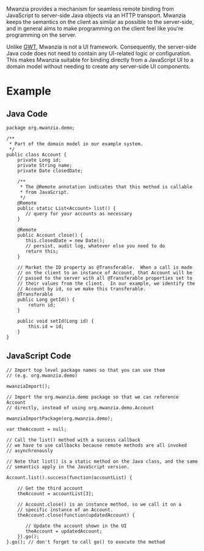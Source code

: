 Mwanzia provides a mechanism for seamless remote binding from JavaScript to
server-side Java objects via an HTTP transport. Mwanzia keeps the semantics
on the client as similar as possible to the server-side, and in general aims
to make programming on the client feel like you're programming on the server.

Unlike [GWT](http://code.google.com/webtoolkit/), Mwanzia is not a
UI framework. Consequently, the server-side Java code does not need to
contain any UI-related logic or configuration. This makes Mwanzia suitable
for binding directly from a JavaScript UI to a domain model without needing
to create any server-side UI components.

Example
=======

Java Code
---------

    package org.mwanzia.demo;
        
    /**
     * Part of the domain model in our example system.
     */
    public class Account {
        private Long id;
        private String name;
        private Date closedDate;
        
        /**
         * The @Remote annotation indicates that this method is callable
         * from JavaScript.
         */
        @Remote
        public static List<Account> list() {
           // query for your accounts as necessary
        }
        
        @Remote
        public Account close() {
           this.closedDate = new Date();
           // persist, audit log, whatever else you need to do
           return this;
        }
        
        // Market the ID property as @Transferable.  When a call is made
        // on the client to an instance of Account, that Account will be
        // passed to the server with all @Transferable properties set to
        // their values from the client.  In our example, we identify the
        // Account by id, so we make this transferable. 
        @Transferable
        public Long getId() {
            return id;
        }
        
        public void setId(Long id) {
            this.id = id;
        }
    } 
    
JavaScript Code
---------------
   
    // Import top level package names so that you can use them
    // (e.g. org.mwanzia.demo)
    
    mwanziaImport();            
                
    // Import the org.mwanzia.demo package so that we can reference Account
    // directly, instead of using org.mwanzia.demo.Account
    
    mwanziaImportPackage(org.mwanzia.demo);
    
    var theAccount = null;
    
    // Call the list() method with a success callback
    // we have to use callbacks because remote methods are all invoked
    // asynchronously
    
    // Note that list() is a static method on the Java class, and the same
    // semantics apply in the JavaScript version.
    
    Account.list().success(function(accountList) {
        
        // Get the third account
        theAccount = accountList[3];
        
        // Account.close() is an instance method, so we call it on a
        // specific instance of an Account.
        theAccount.close(function(updatedAccount) {
           
           // Update the account shown in the UI
           theAccount = updatedAccount;
        }).go();
    }.go(); // don't forget to call go() to execute the method